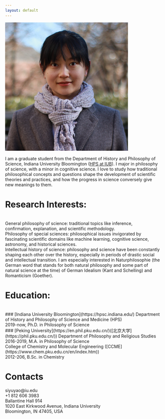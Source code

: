```yaml
---
layout: default
---
```


<img src="https://github.com/SiyuYaoGY/SiyuYaoGY.github.io/blob/main/Siyuyao.JPG?raw=true" width="400">

I am a graduate student from the Department of History and Philosophy of Science, Indiana University Bloomington ([HPS at IUB](https://hpsc.indiana.edu/)). I major in philosophy of science, with a minor in cognitive science. I love to study how traditional philosophical concepts and questions shape the development of scientific theories and practices, and how the progress in science conversely give new meanings to them.

<h1 id="Research Interests">Research Interests:</h1>

<br>
General philosophy of science: traditional topics like inference, confirmation, explanation, and scientific methodology.
<br>
Philosophy of special sciences: philosophical issues invigorated by fascinating scientific domains like machine learning, cognitive science, astronomy, and historical sciences.
<br>
Intellectual history of science: philosophy and science have been constantly shaping each other over the history, especially in periods of drastic social and intellectual transition. I am especially interested in Naturphilosophie (the German word that stands for both natural philosophy and some part of natural science at the time) of German Idealism (Kant and Schelling) and Romanticism (Goether).

<h1 id="Education">Education:</h1>

<br>
### [Indiana University Bloomington](https://hpsc.indiana.edu/)
Department of History and Philosophy of Science and Medicine (HPS)
<br>
2019-now, Ph.D. in Philosophy of Science
<br>
### [Peking University](https://en.phil.pku.edu.cn/)([北京大学](https://phil.pku.edu.cn/))
Department of Philosophy and Religious Studies
<br>
2016-2019, M.A. in Philosophy of Science
<br>
College of Chemistry and Molecular Engineering ([CCME](https://www.chem.pku.edu.cn/en/index.htm))
<br>
2012-206, B.Sc. in Chemistry

<h1 id="Contacts">Contacts</h1>
siyuyao@iu.edu
<br>
+1 812 606 3983
<br>
Ballantine Hall 914
<br>
1020 East Kirkwood Avenue, Indiana University
<br>
Bloomington, IN 47405, USA
